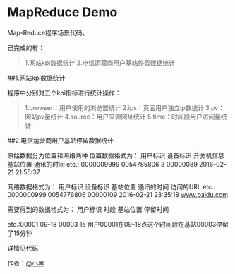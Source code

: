 # MapReduce Demo

Map-Reduce程序场景代码。

已完成的有：

> 1.网站kpi数据统计 
> 2.电信运营商用户基站停留数据统计 

##1.网站kpi数据统计

程序中分别对五个kpi指标进行统计操作： 
> 1.browser：用户使用的浏览器统计 
> 2.ips：页面用户独立ip数统计 
> 3.pv：网站pv量统计 
> 4.source：用户来源网址统计 
> 5.time：时间段用户访问量统计 

##2.电信运营商用户基站停留数据统计

原始数据分为位置和网络两种 
位置数据格式为： 
用户标识 设备标识 开关机信息 基站位置 通讯的时间 
etc.: 
0000009999  0054785806  3   00000089    2016-02-21 21:55:37

网络数据格式为： 
用户标识 设备标识 基站位置 通讯的时间 访问的URL 
etc.: 
0000000999  0054776806  00000109    2016-02-21 23:35:18 www.baidu.com

需要得到的数据格式为： 
用户标识 时段 基站位置 停留时间

etc.:00001 09-18 00003 15 
用户00001在09-18点这个时间段在基站00003停留了15分钟

详情见代码

作者：[@小黑][1]

[1]:http://www.xiaohei.info
